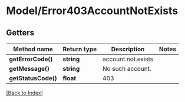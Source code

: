# Model/Error403AccountNotExists

## Getters

Method name | Return type | Description | Notes
------------ | ------------- | ------------- | -------------
**getErrorCode()** | **string** | account.not.exists |
**getMessage()** | **string** | No such account. |
**getStatusCode()** | **float** | 403 |

[[Back to Index]](../index.md)
